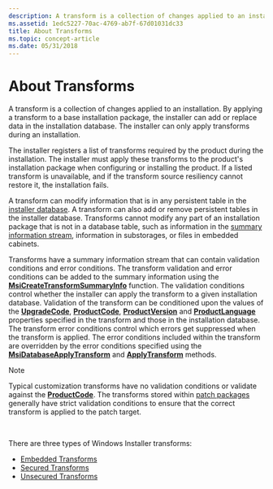 ```yaml
---
description: A transform is a collection of changes applied to an installation. By applying a transform to a base installation package, the installer can add or replace data in the installation database. The installer can only apply transforms during an installation.
ms.assetid: 1edc5227-70ac-4769-ab7f-67d01031dc33
title: About Transforms
ms.topic: concept-article
ms.date: 05/31/2018
---
```


# About Transforms

A transform is a collection of changes applied to an installation. By applying a transform to a base installation package, the installer can add or replace data in the installation database. The installer can only apply transforms during an installation.

The installer registers a list of transforms required by the product during the installation. The installer must apply these transforms to the product's installation package when configuring or installing the product. If a listed transform is unavailable, and if the transform source resiliency cannot restore it, the installation fails.

A transform can modify information that is in any persistent table in the [installer database](installer-database.md). A transform can also add or remove persistent tables in the installer database. Transforms cannot modify any part of an installation package that is not in a database table, such as information in the [summary information stream](summary-information-stream.md), information in substorages, or files in embedded cabinets.

Transforms have a summary information stream that can contain validation conditions and error conditions. The transform validation and error conditions can be added to the summary information using the [**MsiCreateTransformSummaryInfo**](/windows/desktop/api/Msiquery/nf-msiquery-msicreatetransformsummaryinfoa) function. The validation conditions control whether the installer can apply the transform to a given installation database. Validation of the transform can be conditioned upon the values of the [**UpgradeCode**](upgradecode.md), [**ProductCode**](productcode.md), [**ProductVersion**](productversion.md) and [**ProductLanguage**](productlanguage.md) properties specified in the transform and those in the installation database. The transform error conditions control which errors get suppressed when the transform is applied. The error conditions included within the transform are overridden by the error conditions specified using the [**MsiDatabaseApplyTransform**](/windows/desktop/api/Msiquery/nf-msiquery-msidatabaseapplytransforma) and [**ApplyTransform**](database-applytransform.md) methods.

> [!Note]  
> Typical customization transforms have no validation conditions or validate against the [**ProductCode**](productcode.md). The transforms stored within [patch packages](patch-packages.md) generally have strict validation conditions to ensure that the correct transform is applied to the patch target.

 

There are three types of Windows Installer transforms:

-   [Embedded Transforms](embedded-transforms.md)
-   [Secured Transforms](secured-transforms.md)
-   [Unsecured Transforms](unsecured-transforms.md)

 

 




